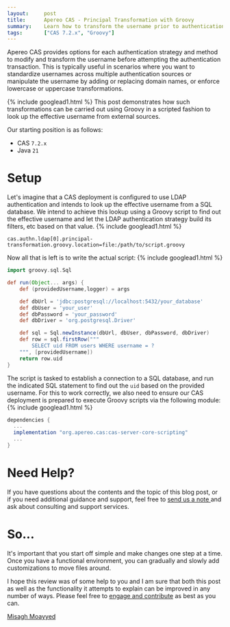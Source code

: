 ```yaml
---
layout:     post
title:      Apereo CAS - Principal Transformation with Groovy
summary:    Learn how to transform the username prior to authentication attempts.
tags:       ["CAS 7.2.x", "Groovy"]
---
```


Apereo CAS provides options for each authentication strategy and method to modify and transform the username before attempting the authentication transaction. This is typically useful in scenarios where you want to standardize usernames across multiple authentication sources or manipulate the username by adding or replacing domain names, or enforce lowercase or uppercase transformations.

{% include googlead1.html  %}
This post demonstrates how such transformations can be carried out using Groovy in a scripted fashion to look up the effective username from external sources.

Our starting position is as follows:

- CAS `7.2.x`
- Java `21`

# Setup

Let's imagine that a CAS deployment is configured to use LDAP authentication and intends to look up the effective username from a SQL database. We intend to achieve this lookup using a Groovy script to find out the effective username and let the LDAP authentication strategy build its filters, etc based on that value.
{% include googlead1.html  %}
```
cas.authn.ldap[0].principal-transformation.groovy.location=file:/path/to/script.groovy
```

Now all that is left is to write the actual script:
{% include googlead1.html  %}
```groovy
import groovy.sql.Sql

def run(Object... args) {
    def (providedUsername,logger) = args

    def dbUrl = 'jdbc:postgresql://localhost:5432/your_database'
    def dbUser = 'your_user'
    def dbPassword = 'your_password'
    def dbDriver = 'org.postgresql.Driver'

    def sql = Sql.newInstance(dbUrl, dbUser, dbPassword, dbDriver)
    def row = sql.firstRow("""
        SELECT uid FROM users WHERE username = ?
    """, [providedUsername])
    return row.uid
}
```

The script is tasked to establish a connection to a SQL database, and run the indicated SQL statement to find out the `uid` based on the provided username. For this to work correctly, we also need to ensure our CAS deployment is prepared to execute Groovy scripts via the following module:
{% include googlead1.html  %}
```groovy
dependencies {
  ...
  implementation "org.apereo.cas:cas-server-core-scripting"
  ...
}
```

# Need Help?

If you have questions about the contents and the topic of this blog post, or if you need additional guidance and support, feel free to [send us a note ](/#contact-section-header) and ask about consulting and support services.

# So...

It's important that you start off simple and make changes one step at a time. Once you have a functional environment, you can gradually and slowly add customizations to move files around.

I hope this review was of some help to you and I am sure that both this post as well as the functionality it attempts to explain can be improved in any number of ways. Please feel free to [engage and contribute](https://apereo.github.io/cas/developer/Contributor-Guidelines.html) as best as you can.

[Misagh Moayyed](https://fawnoos.com)
